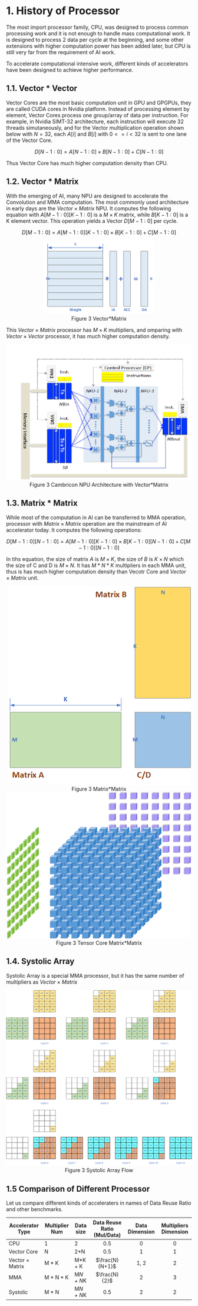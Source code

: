 

# 1. History of Processor

The most import processor family, CPU, was designed to process common processing work and it is not enough to handle mass computational work. It is designed to process 2 data per cycle at the beginning, and some other extensions with higher computation power has been added later, but CPU is still very far from the requirement of AI work.

To accelerate computational intensive work, different kinds of accelerators have been designed to achieve higher performance. 


## 1.1. Vector * Vector

Vector Cores are the most basic computation unit in GPU and GPGPUs, they are called CUDA cores in Nvidia platform. Instead of processing element by element, Vector Cores process one group/array of data per instruction. For example, in Nvidia SIMT-32 architecture, each instruction will execute 32 threads simutaneously, and for the Vector multiplication operation shown below with $N=32$, each $A[i]$ and $B[i]$ with $0<=i<32$ is sent to one lane of the Vector Core.

$$
D[N-1 : 0] = A[N-1 : 0] \times B[N-1 : 0]+ C[N-1 : 0]
$$

Thus Vector Core has much higher computation density than CPU.

## 1.2. Vector * Matrix

With the emerging of AI, many NPU are designed to accelerate the Convolution and MMA computation. The most commonly used architecture in early days are the $Vector \times Matrix$ NPU. It computes the following equation with $A[M-1 : 0][K-1 : 0]$ is a $M \times K$ matrix, while $B[K-1 : 0]$ is a K element vector. This operation yields a Vector $D[M-1 : 0]$ per cycle.

$$
D[M-1 : 0] = A[M-1 : 0][K-1 : 0] \times B[K-1 : 0] + C[M-1 : 0]
$$

<div align="center">
  <img src="AI_Accelerator_Architecture/Vector_Matrix.png">
</div>
<div align="center">
  Figure 3 Vector*Matrix
</div>

This $Vector \times Matrix$ processor has  $M \times K$ multipliers, and omparing with $Vector \times Vector$ processor, it has much higher computation density. 


<div align="center">
  <img src="AI_Accelerator_Architecture/cambricon_npu.png">
</div>
<div align="center">
  Figure 3 Cambricon NPU Architecture with Vector*Matrix
</div>


## 1.3. Matrix * Matrix

While most of the computation in AI can be transferred to MMA operation, processor with $Matrix \times Matrix$ operation are the mainstream of AI accelerator today. It computes the following operations:

$$
D[M-1 : 0][N-1 : 0] = A[M-1 : 0][K-1 : 0] \times B[K-1 : 0][N-1 : 0] + C[M-1 : 0][N-1 : 0]
$$

In tihs equation, the size of matrix $A$ is $M \times K$, the size of $B$ is $K \times N$ which the size of C and D is $M \times N$. It has $M * N * K$ multipliers in each MMA unit, thus is has much higher computation density than Vecotr Core and $Vector \times Matrix$ unit. 

<div align="center">
  <img src="AI_Accelerator_Architecture/matrix_matrix.png">
</div>
<div align="center">
  Figure 3 Matrix*Matrix
</div>

<div align="center">
  <img src="AI_Accelerator_Architecture/Tensor_Core.png" alt="Tensor_Core" title="Tensor Core Matrix*Matrix" width="500">
</div>
<div align="center">
  Figure 3 Tensor Core Matrix*Matrix
</div>

## 1.4. Systolic Array

Systolic Array is a special MMA processor, but it has the same number of multipliers as $Vector \times Matrix$

<div align="center">
  <img src="AI_Accelerator_Architecture/systolic.png"  alt="Systolic" title="Systolic Array">
</div>
<div align="center">
  Figure 3 Systolic Array Flow
</div>



## 1.5 Comparison of Different Processor

Let us compare different kinds of acceleraters in names of Data Reuse Ratio and other benchmarks. 

| Accelerator Type        | Multiplier Num  | Data size     | Data Reuse Ratio (Mul/Data) | Data Dimension  | Multipliers Dimension |
| --                      | --              | --            | :--:                        | :--:            | :--:  |
| CPU                     | 1               | 2             | 0.5                         | 0               | 0   |
| Vector Core             | N               | 2*N           | 0.5                         | 1               | 1   |
| Vector $\times$ Matrix  | M * K           | M*K + K       | $\frac{N}{N+1}$             | 1, 2            | 2   |
| MMA                     | M * N * K       | M*N + N*K     | $\frac{N}{2}$               | 2               | 3   |
| Systolic                | M * N           | M*N + N*K     | 0.5                         | 2               | 2   |

